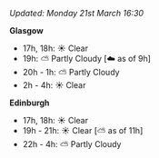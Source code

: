 *Updated: Monday 21st March 16:30*

**Glasgow**

* 17h, 18h: :sunny: Clear
* 19h: :partly_sunny: Partly Cloudy [:cloud: as of 9h]
* 20h - 1h: :partly_sunny: Partly Cloudy
* 2h - 4h: :sunny: Clear

**Edinburgh**

* 17h, 18h: :sunny: Clear
* 19h - 21h: :sunny: Clear [:partly_sunny: as of 11h]
* 22h - 4h: :partly_sunny: Partly Cloudy
